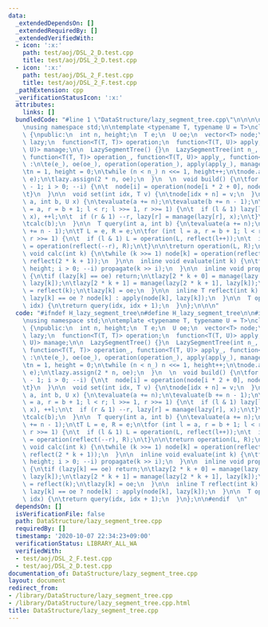 ```yaml
---
data:
  _extendedDependsOn: []
  _extendedRequiredBy: []
  _extendedVerifiedWith:
  - icon: ':x:'
    path: test/aoj/DSL_2_D.test.cpp
    title: test/aoj/DSL_2_D.test.cpp
  - icon: ':x:'
    path: test/aoj/DSL_2_F.test.cpp
    title: test/aoj/DSL_2_F.test.cpp
  _pathExtension: cpp
  _verificationStatusIcon: ':x:'
  attributes:
    links: []
  bundledCode: "#line 1 \"DataStructure/lazy_segment_tree.cpp\"\n\n\n\n#include <bits/stdc++.h>\n\
    \nusing namespace std;\n\ntemplate <typename T, typename U = T>\nclass LazySegmentTree\
    \ {\npublic:\n  int n, height;\n  T e;\n  U oe;\n  vector<T> node;\n  vector<U>\
    \ lazy;\n  function<T(T, T)> operation;\n  function<T(T, U)> apply;\n  function<U(U,\
    \ U)> manage;\n\n  LazySegmentTree() {}\n  LazySegmentTree(int n_, T e_, U oe_,\
    \ function<T(T, T)> operation_, function<T(T, U)> apply_, function<U(U, U)> manage_)\
    \ :\n\te(e_), oe(oe_), operation(operation_), apply(apply_), manage(manage_) {\n\
    \tn = 1, height = 0;\n\twhile (n < n_) n <<= 1, height++;\n\tnode.assign(2 * n,\
    \ e);\n\tlazy.assign(2 * n, oe);\n  }\n  \n  void build() {\n\tfor (int i = n\
    \ - 1; i > 0; --i) {\n\t  node[i] = operation(node[i * 2 + 0], node[i * 2 + 1]);\n\
    \t}\n  }\n\n  void set(int idx, T v) {\n\tnode[idx + n] = v;\n  }\n\n  void update(int\
    \ a, int b, U x) {\n\tevaluate(a += n);\n\tevaluate(b += n - 1);\n\tfor (int l\
    \ = a, r = b + 1; l < r; l >>= 1, r >>= 1) {\n\t  if (l & 1) lazy[l] = manage(lazy[l],\
    \ x), ++l;\n\t  if (r & 1) --r, lazy[r] = manage(lazy[r], x);\n\t}\n\tcalc(a);\n\
    \tcalc(b);\n  }\n\n  T query(int a, int b) {\n\tevaluate(a += n);\n\tevaluate(b\
    \ += n - 1);\n\tT L = e, R = e;\n\tfor (int l = a, r = b + 1; l < r; l >>= 1,\
    \ r >>= 1) {\n\t  if (l & 1) L = operation(L, reflect(l++));\n\t  if (r & 1) R\
    \ = operation(reflect(--r), R);\n\t}\n\n\treturn operation(L, R);\n  }\n\n  inline\
    \ void calc(int k) {\n\twhile (k >>= 1) node[k] = operation(reflect(2 * k + 0),\
    \ reflect(2 * k + 1));\n  }\n\n  inline void evaluate(int k) {\n\tfor (int i =\
    \ height; i > 0; --i) propagate(k >> i);\n  }\n\n  inline void propagate(int k)\
    \ {\n\tif (lazy[k] == oe) return;\n\tlazy[2 * k + 0] = manage(lazy[2 * k + 0],\
    \ lazy[k]);\n\tlazy[2 * k + 1] = manage(lazy[2 * k + 1], lazy[k]);\n\tnode[k]\
    \ = reflect(k);\n\tlazy[k] = oe;\n  }\n\n  inline T reflect(int k) {\n\treturn\
    \ lazy[k] == oe ? node[k] : apply(node[k], lazy[k]);\n  }\n\n  T operator[](int\
    \ idx) {\n\treturn query(idx, idx + 1);\n  }\n};\n\n\n"
  code: "#ifndef H_lazy_segment_tree\n#define H_lazy_segment_tree\n\n#include <bits/stdc++.h>\n\
    \nusing namespace std;\n\ntemplate <typename T, typename U = T>\nclass LazySegmentTree\
    \ {\npublic:\n  int n, height;\n  T e;\n  U oe;\n  vector<T> node;\n  vector<U>\
    \ lazy;\n  function<T(T, T)> operation;\n  function<T(T, U)> apply;\n  function<U(U,\
    \ U)> manage;\n\n  LazySegmentTree() {}\n  LazySegmentTree(int n_, T e_, U oe_,\
    \ function<T(T, T)> operation_, function<T(T, U)> apply_, function<U(U, U)> manage_)\
    \ :\n\te(e_), oe(oe_), operation(operation_), apply(apply_), manage(manage_) {\n\
    \tn = 1, height = 0;\n\twhile (n < n_) n <<= 1, height++;\n\tnode.assign(2 * n,\
    \ e);\n\tlazy.assign(2 * n, oe);\n  }\n  \n  void build() {\n\tfor (int i = n\
    \ - 1; i > 0; --i) {\n\t  node[i] = operation(node[i * 2 + 0], node[i * 2 + 1]);\n\
    \t}\n  }\n\n  void set(int idx, T v) {\n\tnode[idx + n] = v;\n  }\n\n  void update(int\
    \ a, int b, U x) {\n\tevaluate(a += n);\n\tevaluate(b += n - 1);\n\tfor (int l\
    \ = a, r = b + 1; l < r; l >>= 1, r >>= 1) {\n\t  if (l & 1) lazy[l] = manage(lazy[l],\
    \ x), ++l;\n\t  if (r & 1) --r, lazy[r] = manage(lazy[r], x);\n\t}\n\tcalc(a);\n\
    \tcalc(b);\n  }\n\n  T query(int a, int b) {\n\tevaluate(a += n);\n\tevaluate(b\
    \ += n - 1);\n\tT L = e, R = e;\n\tfor (int l = a, r = b + 1; l < r; l >>= 1,\
    \ r >>= 1) {\n\t  if (l & 1) L = operation(L, reflect(l++));\n\t  if (r & 1) R\
    \ = operation(reflect(--r), R);\n\t}\n\n\treturn operation(L, R);\n  }\n\n  inline\
    \ void calc(int k) {\n\twhile (k >>= 1) node[k] = operation(reflect(2 * k + 0),\
    \ reflect(2 * k + 1));\n  }\n\n  inline void evaluate(int k) {\n\tfor (int i =\
    \ height; i > 0; --i) propagate(k >> i);\n  }\n\n  inline void propagate(int k)\
    \ {\n\tif (lazy[k] == oe) return;\n\tlazy[2 * k + 0] = manage(lazy[2 * k + 0],\
    \ lazy[k]);\n\tlazy[2 * k + 1] = manage(lazy[2 * k + 1], lazy[k]);\n\tnode[k]\
    \ = reflect(k);\n\tlazy[k] = oe;\n  }\n\n  inline T reflect(int k) {\n\treturn\
    \ lazy[k] == oe ? node[k] : apply(node[k], lazy[k]);\n  }\n\n  T operator[](int\
    \ idx) {\n\treturn query(idx, idx + 1);\n  }\n};\n\n#endif  \n"
  dependsOn: []
  isVerificationFile: false
  path: DataStructure/lazy_segment_tree.cpp
  requiredBy: []
  timestamp: '2020-10-07 22:34:23+09:00'
  verificationStatus: LIBRARY_ALL_WA
  verifiedWith:
  - test/aoj/DSL_2_F.test.cpp
  - test/aoj/DSL_2_D.test.cpp
documentation_of: DataStructure/lazy_segment_tree.cpp
layout: document
redirect_from:
- /library/DataStructure/lazy_segment_tree.cpp
- /library/DataStructure/lazy_segment_tree.cpp.html
title: DataStructure/lazy_segment_tree.cpp
---
```

